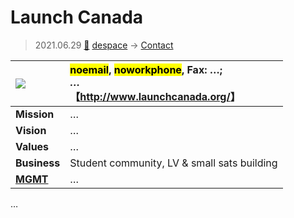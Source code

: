 # Launch Canada
> 2021.06.29 [🚀](../../../index/index.md) [despace](../index.md) → [Contact](../contact.md)

|[![](../f/contact//_logo1_thumb.webp)](../f/contact//_logo1.webp)|<mark>noemail</mark>, <mark>noworkphone</mark>, Fax: …;<br> *…*<br> 【<http://www.launchcanada.org/>】|
|:-|:-|
|**Mission**|…|
|**Vision**|…|
|**Values**|…|
|**Business**|Student community, LV & small sats building|
|**[MGMT](../mgmt.md)**|…|

<p style="page-break-after:always"> </p>

…
